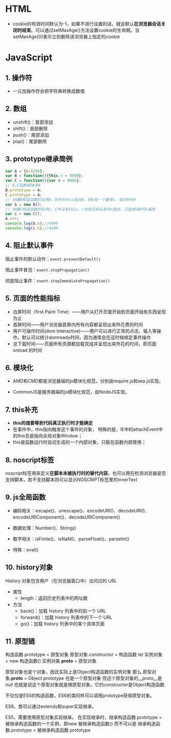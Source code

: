 # HTML

- cookie的有效时间默认为-1，如果不进行设置的话，就会默认**在浏览器会话关闭时结束**。可以通过setMaxAge()方法设置cookie的生命期。当setMaxAge(0)表示立刻删除该浏览器上指定的cookie

# JavaScript

## 1. 操作符

- 一元加操作符会把字符串转换成数值

## 2. 数组

- unshift()：首部添加
- shift()：首部删除
- push()：尾部添加
- pop()：尾部删除

## 3. prototype继承简例

```javascript
var A = {n:4399};
var B = function(){this.n = 9999};
var C = function(){var n = 8888};
// B,C函数都继承A
B.prototype = A;
C.prototype = A;
// 创建B构造函数的实例b，B中的this指向b，即b有一个属性n，值为9999
var b = new B();
// 创建C构造函数的实例c，C中没有this，c也就没有私有的n属性，只能继承A的n属性
var c = new C();
A.n++;
console.log(b.n);//9999
console.log(c.n);//4400
```

## 4. 阻止默认事件

阻止事件的默认动作：`event.preventDefault()`

阻止事件冒泡：`event.stopPropagation()`

彻底阻止事件：`event.stopImmediatePropagation()`

## 5. 页面的性能指标

- 白屏时间（first Paint Time）——用户从打开页面开始到页面开始有东西呈现为止
- 首屏时间——用户浏览器首屏内所有内容都呈现出来所花费的时间
- 用户可操作时间(dom Interactive)——用户可以进行正常的点击、输入等操作，默认可以统计domready时间，因为通常会在这时候绑定事件操作
- 总下载时间——页面所有资源都加载完成并呈现出来所花的时间，即页面 onload 的时间

## 6. 模块化

- AMD和CMD都是浏览器端的js模块化规范，分别由require.js和sea.js实现。 

- CommonJS是服务器端的js模块化规范，由NodeJS实现。

## 7. this补充

- **this的值要等到代码真正执行时才能确定**
- 在事件中，this指向触发这个事件的对象， 特殊的是，IE中的attachEvent中的this总是指向全局对象Window；
- this是函数运行时自动生成的一个内部对象，只能在函数内部使用；

## 8. noscript标签

noscript标签用来定义**在脚本未被执行时的替代内容**。也可以用在检测浏览器是否支持脚本，若不支持脚本则可以显示NOSCRIPT标签里的innerText

## 9. js全局函数

- 编码相关：escape()、unescape()、encodeURI()、decodeURI()、encodeURIComponent()、decodeURIComponent()

- 数据处理：Number()、String()
- 数字相关：isFinite()、isNaN()、parseFloat()、parseInt()
- 特殊：eval()

## 10. history对象

History 对象包含用户（在浏览器窗口中）访问过的 URL

- 属性
  - length：返回历史列表中的网址数
- 方法
  - back()：加载 history 列表中的前一个 URL
  - forward()：加载 history 列表中的下一个 URL
  - go()：加载 history 列表中的某个具体页面

## 11. 原型链

构造函数.prototype = 原型对象
原型对象.constructor = 构造函数
let 实例对象 = new 构造函数()
实例对象.__proto__ = 原型对象

原型对象也是个对象，因此实际上是Object构造函数的实例对象
那么 原型对象.__proto__ = Object.prototype 也是一个原型对象
但这个原型对象的__proto__是null
也就是说这个原型对象就是根原型对象。它的constructor是Object构造函数

不仅仅是ES5的构造函数，ES6的类同样可以调用prototype获得原型对象。

ES6，类可以通过extends和super实现继承。

ES5，需要使用原型对象实现继承。
在实现继承时，继承构造函数.prototype = 被继承构造函数的一个实例，即new 被继承构造函数()
而不可以是 继承构造函数.prototype = 被继承构造函数.prototype


